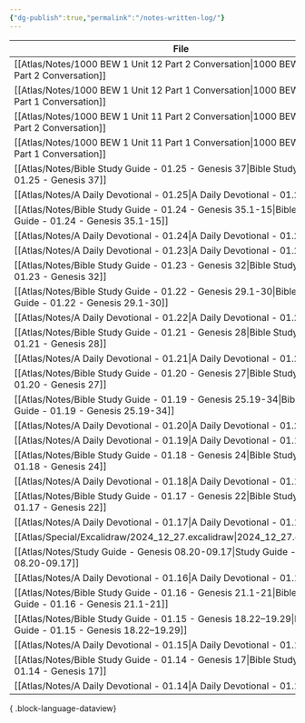 ```yaml
---
{"dg-publish":true,"permalink":"/notes-written-log/"}
---
```


| File                                                                                                                | Created    |
| ------------------------------------------------------------------------------------------------------------------- | ---------- |
| [[Atlas/Notes/1000 BEW 1 Unit 12 Part 2 Conversation\|1000 BEW 1 Unit 12 Part 2 Conversation]]                   | 02.01.2025 |
| [[Atlas/Notes/1000 BEW 1 Unit 12 Part 1 Conversation\|1000 BEW 1 Unit 12 Part 1 Conversation]]                   | 02.01.2025 |
| [[Atlas/Notes/1000 BEW 1 Unit 11 Part 2 Conversation\|1000 BEW 1 Unit 11 Part 2 Conversation]]                   | 02.01.2025 |
| [[Atlas/Notes/1000 BEW 1 Unit 11 Part 1 Conversation\|1000 BEW 1 Unit 11 Part 1 Conversation]]                   | 02.01.2025 |
| [[Atlas/Notes/Bible Study Guide - 01.25 - Genesis 37\|Bible Study Guide - 01.25 - Genesis 37]]                   | 01.01.2025 |
| [[Atlas/Notes/A Daily Devotional - 01.25\|A Daily Devotional - 01.25]]                                           | 01.01.2025 |
| [[Atlas/Notes/Bible Study Guide - 01.24 - Genesis 35.1-15\|Bible Study Guide - 01.24 - Genesis 35.1-15]]         | 01.01.2025 |
| [[Atlas/Notes/A Daily Devotional - 01.24\|A Daily Devotional - 01.24]]                                           | 01.01.2025 |
| [[Atlas/Notes/A Daily Devotional - 01.23\|A Daily Devotional - 01.23]]                                           | 01.01.2025 |
| [[Atlas/Notes/Bible Study Guide - 01.23 - Genesis 32\|Bible Study Guide - 01.23 - Genesis 32]]                   | 01.01.2025 |
| [[Atlas/Notes/Bible Study Guide - 01.22 - Genesis 29.1-30\|Bible Study Guide - 01.22 - Genesis 29.1-30]]         | 01.01.2025 |
| [[Atlas/Notes/A Daily Devotional - 01.22\|A Daily Devotional - 01.22]]                                           | 01.01.2025 |
| [[Atlas/Notes/Bible Study Guide - 01.21 - Genesis 28\|Bible Study Guide - 01.21 - Genesis 28]]                   | 01.01.2025 |
| [[Atlas/Notes/A Daily Devotional - 01.21\|A Daily Devotional - 01.21]]                                           | 01.01.2025 |
| [[Atlas/Notes/Bible Study Guide - 01.20 - Genesis 27\|Bible Study Guide - 01.20 - Genesis 27]]                   | 30.12.2024 |
| [[Atlas/Notes/Bible Study Guide - 01.19 - Genesis 25.19-34\|Bible Study Guide - 01.19 - Genesis 25.19-34]]       | 30.12.2024 |
| [[Atlas/Notes/A Daily Devotional - 01.20\|A Daily Devotional - 01.20]]                                           | 30.12.2024 |
| [[Atlas/Notes/A Daily Devotional - 01.19\|A Daily Devotional - 01.19]]                                           | 30.12.2024 |
| [[Atlas/Notes/Bible Study Guide - 01.18 - Genesis 24\|Bible Study Guide - 01.18 - Genesis 24]]                   | 30.12.2024 |
| [[Atlas/Notes/A Daily Devotional - 01.18\|A Daily Devotional - 01.18]]                                           | 30.12.2024 |
| [[Atlas/Notes/Bible Study Guide - 01.17 - Genesis 22\|Bible Study Guide - 01.17 - Genesis 22]]                   | 29.12.2024 |
| [[Atlas/Notes/A Daily Devotional - 01.17\|A Daily Devotional - 01.17]]                                           | 29.12.2024 |
| [[Atlas/Special/Excalidraw/2024_12_27.excalidraw\|2024_12_27.excalidraw]]                                        | 27.12.2024 |
| [[Atlas/Notes/Study Guide - Genesis 08.20-09.17\|Study Guide - Genesis 08.20-09.17]]                             | 26.12.2024 |
| [[Atlas/Notes/A Daily Devotional - 01.16\|A Daily Devotional - 01.16]]                                           | 26.12.2024 |
| [[Atlas/Notes/Bible Study Guide - 01.16 - Genesis 21.1-21\|Bible Study Guide - 01.16 - Genesis 21.1-21]]         | 26.12.2024 |
| [[Atlas/Notes/Bible Study Guide - 01.15 - Genesis 18.22–19.29\|Bible Study Guide - 01.15 - Genesis 18.22–19.29]] | 26.12.2024 |
| [[Atlas/Notes/A Daily Devotional - 01.15\|A Daily Devotional - 01.15]]                                           | 26.12.2024 |
| [[Atlas/Notes/Bible Study Guide - 01.14 - Genesis 17\|Bible Study Guide - 01.14 - Genesis 17]]                   | 26.12.2024 |
| [[Atlas/Notes/A Daily Devotional - 01.14\|A Daily Devotional - 01.14]]                                           | 26.12.2024 |

{ .block-language-dataview}

